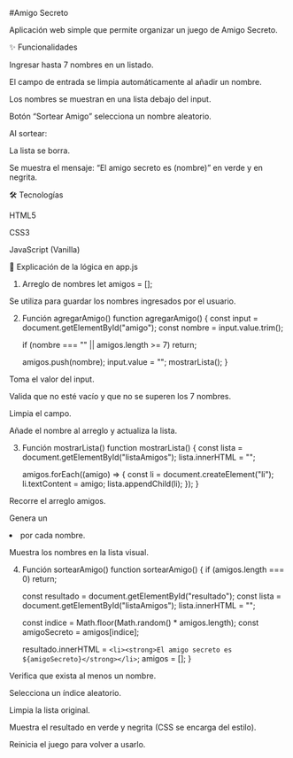 #Amigo Secreto

Aplicación web simple que permite organizar un juego de Amigo Secreto.

✨ Funcionalidades

Ingresar hasta 7 nombres en un listado.

El campo de entrada se limpia automáticamente al añadir un nombre.

Los nombres se muestran en una lista debajo del input.

Botón “Sortear Amigo” selecciona un nombre aleatorio.

Al sortear:

La lista se borra.

Se muestra el mensaje: “El amigo secreto es (nombre)” en verde y en negrita.

🛠️ Tecnologías

HTML5

CSS3

JavaScript (Vanilla)

📜 Explicación de la lógica en app.js
1. Arreglo de nombres
let amigos = [];


Se utiliza para guardar los nombres ingresados por el usuario.

2. Función agregarAmigo()
function agregarAmigo() {
    const input = document.getElementById("amigo");
    const nombre = input.value.trim();

    if (nombre === "" || amigos.length >= 7) return;

    amigos.push(nombre);
    input.value = ""; 
    mostrarLista();
}


Toma el valor del input.

Valida que no esté vacío y que no se superen los 7 nombres.

Limpia el campo.

Añade el nombre al arreglo y actualiza la lista.

3. Función mostrarLista()
function mostrarLista() {
    const lista = document.getElementById("listaAmigos");
    lista.innerHTML = "";

    amigos.forEach((amigo) => {
        const li = document.createElement("li");
        li.textContent = amigo;
        lista.appendChild(li);
    });
}


Recorre el arreglo amigos.

Genera un <li> por cada nombre.

Muestra los nombres en la lista visual.

4. Función sortearAmigo()
function sortearAmigo() {
    if (amigos.length === 0) return;

    const resultado = document.getElementById("resultado");
    const lista = document.getElementById("listaAmigos");
    lista.innerHTML = "";

    const indice = Math.floor(Math.random() * amigos.length);
    const amigoSecreto = amigos[indice];

    resultado.innerHTML = `<li><strong>El amigo secreto es ${amigoSecreto}</strong></li>`;
    amigos = [];
}


Verifica que exista al menos un nombre.

Selecciona un índice aleatorio.

Limpia la lista original.

Muestra el resultado en verde y negrita (CSS se encarga del estilo).

Reinicia el juego para volver a usarlo.
